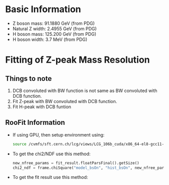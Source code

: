 # Basic Information
<!--
Z mass: 91.1880 GeV from PDG -->
<!-- Natural Z width 2.4955 GeV from PDG -->

- Z boson mass: 91.1880 GeV (from PDG)
- Natural Z width: 2.4955 GeV (from PDG)
- H boson mass: 125.200 GeV (from PDG)
- H boson width: 3.7 MeV (from PDG)


# Fitting of Z-peak Mass Resolution

## Things to note

1. DCB convoluted with BW function is not same as BW convoluted with DCB function.
2. Fit Z-peak with BW convoluted with DCB function.
3. Fit H-peak with DCB funtion

## RooFit Information

- If using GPU, then setup environment using:

   ```bash
   source /cvmfs/sft.cern.ch/lcg/views/LCG_106b_cuda/x86_64-el8-gcc11-opt/setup.sh
   ```

- To get the chi2/NDF use this method:

   ```python
   new_nfree_params = fit_result.floatParsFinal().getSize()
   chi2_ndf = frame.chiSquare("model_bsOn", "hist_bsOn", new_nfree_params)
   ```

- To get the fit result use this method:


